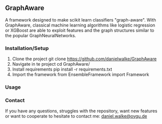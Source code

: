 ## GraphAware

A framework designed to make scikit learn classifiers "graph-aware". With GraphAware, classical machine learning algorithms like logistic regression or XGBoost are able to exploit features and the graph structures similar to the popular GraphNeuralNetworks.

### Installation/Setup

1) Clone the project
   git clone https://github.com/danielwalke/GraphAware
2) Navigate in te project
   cd GraphAware/
4) Install requirements
   pip install -r requirements.txt
5) Import the framework
   from EnsembleFramework import Framework

### Usage
### Contact
If you have any questions, struggles with the repository, want new features or want to cooperate to hesitate to contact me: 
daniel.walke@ovgu.de

